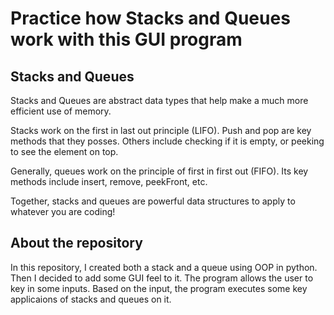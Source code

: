 # Practice how Stacks and Queues work with this GUI program
## Stacks and Queues
Stacks and Queues are abstract data types that help make a much more efficient use of memory. 

Stacks work on the first in last out principle (LIFO). Push and pop are key methods that they posses. Others include checking if it is empty, or peeking to see the element on top.

Generally, queues work on the principle of first in first out (FIFO). Its key methods include insert, remove, peekFront, etc.

Together, stacks and queues are powerful data structures to apply to whatever you are coding!
## About the repository
In this repository, I created both a stack and a queue using OOP in python. Then I decided to add some GUI feel to it.
The program allows the user to key in some inputs. Based on the input, the program executes some key applicaions of stacks and queues on it.
